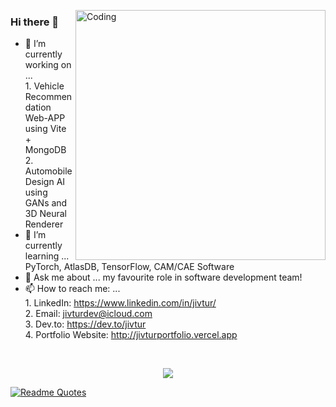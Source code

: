 <p><img align="right" alt="Coding" width="400" src="https://media.giphy.com/media/f7omQNmgiyjj5sffvZ/giphy.gif"> 
 
### Hi there 👋  
  
- 🔭 I’m currently working on ...  
                                   1. Vehicle Recommendation Web-APP using Vite + MongoDB
                                   2. Automobile Design AI using GANs and 3D Neural Renderer
- 🌱 I’m currently learning ... PyTorch, AtlasDB, TensorFlow, CAM/CAE Software 
- 💬 Ask me about ... my favourite role in software development team!  
- 📫 How to reach me: ...   
                           1. LinkedIn: https://www.linkedin.com/in/jivtur/  <br />
                            2. Email: jivturdev@icloud.com <br />
                           3. Dev.to: https://dev.to/jivtur  <br />
                           4. Portfolio Website: http://jivturportfolio.vercel.app </p>
                           <br>
                           
<a href="https://github.com/Rutvij-P">
 <p align = "center">
   <img src="https://github-profile-trophy.vercel.app/?username=Rutvij-P&column=7&theme=dark_lover"/>
   
   ![Readme Quotes](https://quotes-github-readme.vercel.app/api?type=horizontal&theme=dark)

 </p>
 </a>
 



 
